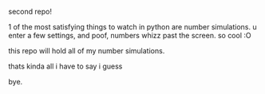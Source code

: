 second repo!

1 of the most satisfying things to watch in python are number simulations. u enter a few settings, and poof, numbers whizz past the screen. so cool :O

this repo will hold all of my number simulations.

thats kinda all i have to say i guess

bye.

